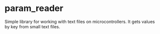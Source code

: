 # param_reader
Simple library for working with text files on microcontrollers. It gets values by key from small text files.
